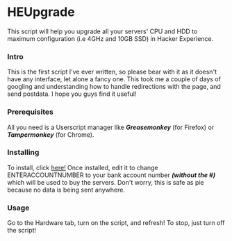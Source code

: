 # HEUpgrade
This script will help you upgrade all your servers' CPU and HDD to maximum configuration (i.e 4GHz and 10GB SSD) in Hacker Experience.

### Intro
This is the first script I've ever written, so please bear with it as it doesn't have any interface, let alone a fancy one.
This took me a couple of days of googling and understanding how to handle redirections with the page, and send postdata.
I hope you guys find it useful!

### Prerequisites
All you need is a Userscript manager like ***Greasemonkey*** (for Firefox) or ___Tampermonkey___ (for Chrome).

### Installing
To install, click [here!](https://github.com/Epsilon-Alpha/heupgrade/raw/master/HEUpgrade.user.js)
Once installed, edit it to change ENTERACCOUNTNUMBER to your bank account number ***(without the #)*** which will be used to buy the servers. Don't worry, this is safe as pie because no data is being sent anywhere.

### Usage
Go to the Hardware tab, turn on the script, and refresh!
To stop, just turn off the script!
